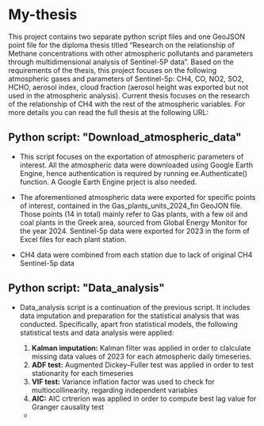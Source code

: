 # My-thesis

This project contains two separate python script files and one GeoJSON point file for the diploma thesis titled  “Research on the relationship of Methane concentrations with other atmospheric pollutants and parameters through multidimensional analysis of Sentinel-5P data”. Based on the requirements of the thesis, this project focuses on the following atmospheric gases and parameters of Sentinel-5p: CH4, CO, NO2, SO2, HCHO, aerosol index, cloud fraction (aerosol height was exported but not used in the atmospheric analysis). Current thesis focuses on the research of the relationship of CH4 with the rest of the atmospheric variables. For more details you can read the full thesis at the following URL:

## Python script: "Download_atmospheric_data"
- This script focuses on the exportation of atmospheric parameters of interest. All the atmospheric data were downloaded using Google Earth Engine, hence authentication is required by running ee.Authenticate() function. A Google Earth Engine prject is also needed.
  
- The aforementioned atmospheric data were exported for specific points of interest, contained in the Gas_plants_units_2024_fin GeoJON file. Those points (14 in total) mainly refer to Gas plants, with a few oil and coal plants in the Greek area, sourced from Global Energy Monitor for the year 2024. Sentinel-5p data were exported for 2023 in the form of Excel files for each plant station.
  
- CH4 data were combined from each station due to lack of original CH4 Sentinel-5p data

## Python script: "Data_analysis"
- Data_analysis script is a continuation of the previous script. It includes data imputation and preparation for the statistical analysis that was conducted. Specifically, apart fron statistical models, the following statistical tests and data analysis were applied:
  
  1. **Kalman imputation:** Kalman filter was applied in order to clalculate missing data values of 2023 for each atmospheric daily timeseries.
  2. **ADF test:** Augmented Dickey–Fuller test was applied in order to test stationarity for each timeseries
  3. **VIF test:** Variance inflation factor was used to check for multiocollinearity, regarding independent variables
  4. **AIC:** AIC crtrerion was applied in order to compute best lag value for Granger causality test

  - 
 

